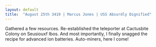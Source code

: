 ```yaml
---
layout: default
title:  "August 25th 3419 | Marcus Jones | USS Absurdly Dignified"
---
```


<p>Gathered a few resources. Re-established the teleporter at Cactusbite Colony on Seusiouxf Ibos. And most importantly, I finally snagged the recipe for advanced ion batteries. Auto-miners, here I come!</p>


<!--more-->



